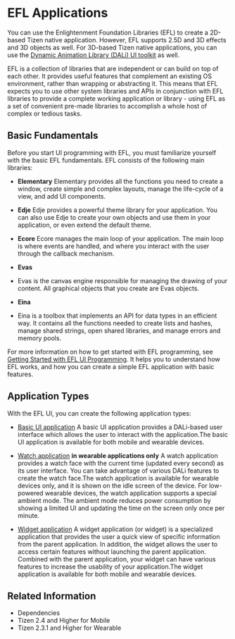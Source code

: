 # EFL Applications


You can use the Enlightenment Foundation Libraries (EFL) to create a 2D-based Tizen native application. However, EFL supports 2.5D and 3D effects and 3D objects as well. For 3D-based Tizen native applications, you can use the [Dynamic Animation Library (DALi) UI toolkit](../ui/dali/dali-overview.md) as well.

EFL is a collection of libraries that are independent or can build on top of each other. It provides useful features that complement an existing OS environment, rather than wrapping or abstracting it. This means that EFL expects you to use other system libraries and APIs in conjunction with EFL libraries to provide a complete working application or library - using EFL as a set of convenient pre-made libraries to accomplish a whole host of complex or tedious tasks.

## Basic Fundamentals

Before you start UI programming with EFL, you must familiarize yourself with the basic EFL fundamentals. EFL consists of the following main libraries:

- **Elementary**
Elementary provides all the functions you need to create a window, create simple and complex layouts, manage the life-cycle of a view, and add UI components.

- **Edje**
Edje provides a powerful theme library for your application. You can also use Edje to create your own objects and use them in your application, or even extend the default theme.

- **Ecore**
Ecore manages the main loop of your application. The main loop is where events are handled, and where you interact with the user through the callback mechanism.

- **Evas**
- Evas is the canvas engine responsible for managing the drawing of your content. All graphical objects that you create are Evas objects.

- **Eina**
- Eina is a toolbox that implements an API for data types in an efficient way. It contains all the functions needed to create lists and hashes, manage shared strings, open shared libraries, and manage errors and memory pools.

For more information on how to get started with EFL programming, see [Getting Started with EFL UI Programming](../ui/efl/getting-started.md). It helps you to understand how EFL works, and how you can create a simple EFL application with basic features.

## Application Types

With the EFL UI, you can create the following application types:

- [Basic UI application](efl-ui-app.md)
A basic UI application provides a DALi-based user interface which allows the user to interact with the application.The basic UI application is available for both mobile and wearable devices.

- [Watch application](watch-app.md) **in wearable applications only**
A watch application provides a watch face with the current time (updated every second) as its user interface. You can take advantage of various DALi features to create the watch face.The watch application is available for wearable devices only, and it is shown on the idle screen of the device. For low-powered wearable devices, the watch application supports a special ambient mode. The ambient mode reduces power consumption by showing a limited UI and updating the time on the screen only once per minute.

- [Widget application](widget-app.md)
A widget application (or widget) is a specialized application that provides the user a quick view of specific information from the parent application. In addition, the widget allows the user to access certain features without launching the parent application. Combined with the parent application, your widget can have various features to increase the usability of your application.The widget application is available for both mobile and wearable devices.

## Related Information
- Dependencies
 - Tizen 2.4 and Higher for Mobile
 - Tizen 2.3.1 and Higher for Wearable

